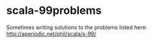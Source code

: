 # scala-99problems
Sometimes writing solutions to the problems listed  here: http://aperiodic.net/phil/scala/s-99/
